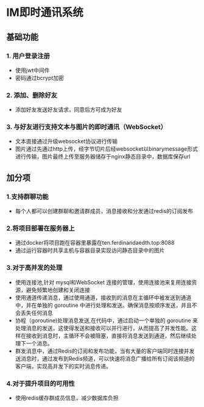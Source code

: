  # IM即时通讯系统
## 基础功能
### 1. 用户登录注册
* 使用jwt中间件
* 密码通过bcrypt加密
### 2. 添加、删除好友
* 添加好友发送好友请求，同意后方可成为好友
### 3. 与好友进行支持文本与图片的即时通讯（WebSocket）
* 文本直接通过升级websocket协议进行传输
* 图片通过先通过http上传，经字节切片后经websocket以binarymessage形式进行传输，图片最终上传至服务器储存于nginx静态目录中，数据库保存url
## 加分项
### 1.支持群聊功能
* 每个人都可以创建群聊和邀请群成员，消息接收和分发通过redis的订阅发布
### 2.将项目部署在服务器上
* 通过docker将项目跑在容器里暴露在ten.ferdinandaedth.top:8088
* 通过运行容器时共享主机与容器目录实现访问静态目录中的图片
### 3.对于高并发的处理
* 使用连接池,针对 mysql和WebSocket 连接的管理，使用连接池来复用连接资源，避免频繁地创建和关闭连接
* 使用通道传递消息，通过使用通道，接收到的消息在主循环中被发送到通道中，并在单独的 goroutine 中进行处理和发送。确保消息按顺序发送，并且不会丢失任何消息
* 协程（goroutine)处理消息发送,在代码中，通过启动一个单独的 goroutine 来处理消息的发送，这使得发送和接收可以并行进行，从而提高了并发性能。这样在接收到消息时，主循环不会被阻塞，直接将消息发送到通道，然后继续处理下一个消息。
* 群发消息中，通过Redis的订阅和发布功能，当有大量的客户端同时连接并发送消息时，通过发布到Redis频道，可以快速将消息广播给所有订阅该频道的客户端，实现高并发下的实时消息传递。
### 4.对于提升项目的可用性
* 使用redis缓存群成员信息，减少数据库负担
